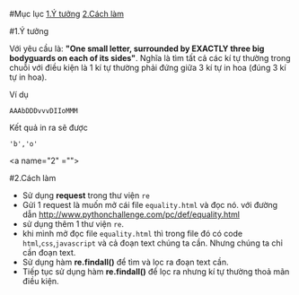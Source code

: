 #Mục lục
[1.Ý tưởng](#1)
[2.Cách làm](#2)

<a name="1"></a>

#1.Ý tưởng

Với yêu cầu là: **"One small letter, surrounded by EXACTLY three big bodyguards on each of its sides"**. Nghĩa là tìm tất cả các kí tự thường trong chuỗi với điều kiện là 1 kí tự thường phải đứng giữa 3 kí tự in hoa (đúng 3 kí tự in hoa). 

Ví dụ

    AAAbDDDvvvDIIoMMM

Kết quả in ra sẽ được

    'b','o'

<a name="2" =""></a>

#2.Cách làm

- Sử dụng **request** trong thư viện `re` 
- Gửi 1 request là muốn mở cái file `equality.html` và đọc nó. với đường dẫn http://www.pythonchallenge.com/pc/def/equality.html
- sử dụng thêm 1 thư viện `re`.
- khi mình mở đọc file `equality.html` thì trong file đó có code `html`,`css`,`javascript` và cả đoạn text chúng ta cần. Nhưng chúng ta chỉ cần đoạn text.
- Sử dụng hàm **re.findall()** để tìm và lọc ra đoạn text cần.
- Tiếp tục sử dụng hàm **re.findall()** để lọc ra nhưng kí tự thường thoả mãn điều kiện.
























